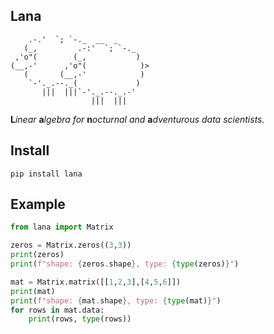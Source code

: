 ## Lana

```console
    .-.'  `; `-._  __  _
   (_,         .-:'  `; `-._
 ,'o"(        (_,           )
(__,-'      ,'o"(            )>
   (       (__,-'            )
    `-'._.--._(             )
       |||  |||`-'._.--._.-'
                  |||  |||
```

**L***inear* **a***lgebra* *for* **n***octurnal and* **a***dventurous data scientists.*

## Install 

```console
pip install lana
```

## Example 

```python
from lana import Matrix

zeros = Matrix.zeros((3,3))
print(zeros)
print(f"shape: {zeros.shape}, type: {type(zeros)}")

mat = Matrix.matrix([[1,2,3],[4,5,6]])
print(mat)
print(f"shape: {mat.shape}, type: {type(mat)}")
for rows in mat.data:
    print(rows, type(rows))
```

